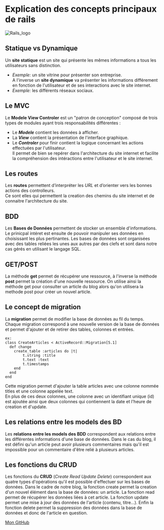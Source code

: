 # Explication des concepts principaux de rails

![Rails_logo](http://rubyonrails.org/images/rails-logo.svg)

## Statique vs Dynamique
Un **site statique** est un site qui présente les mêmes informations a tous les utilisateurs sans distinction.  
* *Exemple:* un site vitrine pour présenter son entreprise.  
A l'inverse un **site dynamique** va présenter les informations différement en fonction de l'utilisateur et de ses interactions avec le site internet.  
* *Exemple:* les différents réseaux sociaux.

## Le MVC
Le **Modele View Controler** est un "patron de conception" composé de trois types de modules ayant trois responsabilités différentes :
* Le **_Modele_** contient les données à afficher.
* La **_View_** contient la présentation de l'interface graphique.
* Le **_Controler_** pour finir contient la logique concernant les actions effectuées par l'utilisateur.<br/>
Il permet de bien se repérer dans l'architecture du site internet et facilite la compréhension des intéractions entre l'utilisateur et le site internet.

## Les routes
Les **routes** permettent d’interpréter les _URL_ et d’orienter vers les bonnes actions des controlleurs.<br/>
Ce sont elles qui permettent la creation des chemins du site internet et de connaitre l'architecture du site.

## BDD
Les **Bases de Données** permettent de stocker un ensemble d'informations. Le prinicpal intéret est ensuite de pouvoir manipuler ses données en choisissant les plus pertinantes. Les bases de données sont organisées avec des tables reliées les unes aux autres par des clefs et sont dans notre cas gérés en utilisant le langage SQL.

## GET/POST
La méthode **get** permet de récupérer une ressource, à l'inverse la méthode **post** permet la création d'une nouvelle ressource. On utilise ainsi la méthode get pour consulter un article du blog alors qu'on utilisera la methode post pour créer un nouvel article.


## Le concept de migration
La **migration** permet de modifier la base de données au fil du temps. Chaque migration correspond à une nouvelle version de la base de données et permet d'ajouter et de retirer des tables, colonnes et entrées.

	ex:
	class CreateArticles < ActiveRecord::Migration[5.1]
	  def change
	    create_table :articles do |t|
	    	t.string :title
	    	t.text :text
	      	t.timestamps
	    end
	  end
	end

Cette migration permet d'ajouter la table articles avec une colonne nommée titles et une colonne appelée text.<br/> 
En plus de ces deux colonnes, une colonne avec un identifiant unique (id) est ajoutée ainsi que deux colonnes qui contiennent la date et l'heure de creation et d'update.

## Les relations entre les models des BD
Les **relations entre les models des BDD** correspondent aux relations entre les différentes informations d'une base de données. Dans le cas du blog, il est défini qu'un article peut avoir plusieurs commentaires mais qu'il est impossible pour un commentaire d'être relié à plusieurs articles.

## Les fonctions du CRUD
Les fonctions du **CRUD** (_Create Read Update Delete_) correspondent aux quatre types d'opérations qu'il est possible d'effectuer sur les bases de données. Dans le cadre de notre blog, la fonction create permet la creation d'un nouvel élément dans la base de données: un article. La fonction read permet de récupérer les données liées à cet article. La fonction update permet une mise à jour des données de l'article (contenu, titre...). Enfin la fonction delete permet la suppression des données dans la base de données et donc de l'article en question.

[Mon GitHub](https://github.com/lsrck)
